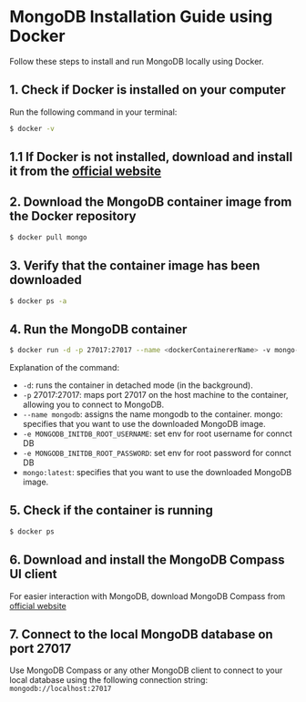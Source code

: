 # MongoDB Installation Guide using Docker

Follow these steps to install and run MongoDB locally using Docker.

## 1. Check if Docker is installed on your computer

Run the following command in your terminal:

```bash
$ docker -v
```
## 1.1 If Docker is not installed, download and install it from the [official website](https://www.docker.com/products/docker-desktop/)

## 2. Download the MongoDB container image from the Docker repository

```bash
$ docker pull mongo
```
## 3. Verify that the container image has been downloaded

```bash
$ docker ps -a
```
## 4. Run the MongoDB container

```bash
$ docker run -d -p 27017:27017 --name <dockerContainererName> -v mongo-data:/data/db -e MONGODB_INITDB_ROOT_USERNAME=<userRootName> -e MONGODB_INITDB_ROOT_PASSWORD=<userRootPassword> mongo:latest

```
Explanation of the command:

* `-d`: runs the container in detached mode (in the background).
* `-p` 27017:27017: maps port 27017 on the host machine to the container, allowing you to connect to MongoDB.
* `--name mongodb`: assigns the name mongodb to the container.
mongo: specifies that you want to use the downloaded MongoDB image.
* `-e MONGODB_INITDB_ROOT_USERNAME`: set env for root username for connct DB   
* `-e MONGODB_INITDB_ROOT_PASSWORD`: set env for root password for connct DB
* `mongo:latest`: specifies that you want to use the downloaded MongoDB image.

## 5. Check if the container is running

```bash
$ docker ps
```

## 6. Download and install the MongoDB Compass UI client

For easier interaction with MongoDB, download MongoDB Compass from [official website](https://www.mongodb.com/try/download/compass)

## 7. Connect to the local MongoDB database on port 27017

Use MongoDB Compass or any other MongoDB client to connect to your local database using the following connection string:
`mongodb://localhost:27017`
